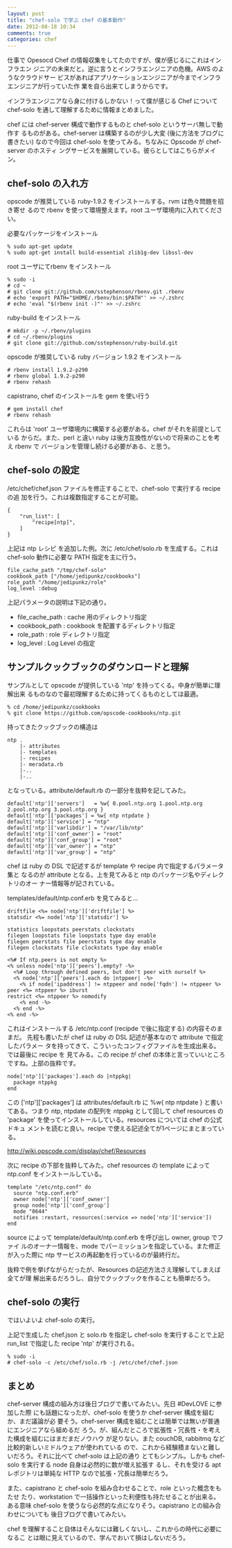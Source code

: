```yaml
---
layout: post
title: "chef-solo で学ぶ chef の基本動作"
date: 2012-08-18 10:34
comments: true
categories: chef
---
```

仕事で Opesocd Chef の情報収集をしてたのですが、僕が感じるにこれはインフラエン
ジニアの未来だと。逆に言うとインフラエンジニアの危機。AWS のようなクラウドサー
ビスがあればアプリケーションエンジニアが今までインフラエンジニアが行っていた作
業を自ら出来てしまうからです。

インフラエンジニアなら身に付けるしかない！って僕が感じる Chef について
chef-solo を通して理解するために情報まとめました。

chef には chef-server 構成で動作するものと chef-solo というサーバ無しで動作す
るものがある。chef-server は構築するのが少し大変 (後に方法をブログに書きたい)
なので今回は chef-solo を使ってみる。ちなみに Opscode が chef-server のホスティ
ングサービスを展開している。彼らとしてはこちらがメイン。

chef-solo の入れ方
----

opscode が推奨している ruby-1.9.2 をインストールする。rvm は色々問題を招き寄せ
るので rbenv を使って環境整えます。root ユーザ環境内に入れてください。

必要なパッケージをインストール

    % sudo apt-get update
    % sudo apt-get install build-essential zlib1g-dev libssl-dev

root ユーザにてrbenv をインストール

    % sudo -i
    # cd ~
    # git clone git://github.com/sstephenson/rbenv.git .rbenv
    # echo 'export PATH="$HOME/.rbenv/bin:$PATH"' >> ~/.zshrc
    # echo 'eval "$(rbenv init -)"' >> ~/.zshrc

ruby-build をインストール

    # mkdir -p ~/.rbenv/plugins
    # cd ~/.rbenv/plugins
    # git clone git://github.com/sstephenson/ruby-build.git

opscode が推奨している ruby バージョン 1.9.2 をインストール

    # rbenv install 1.9.2-p290
    # rbenv global 1.9.2-p290
    # rbenv rehash

capistrano, chef のインストールを gem を使い行う

    # gem install chef
    # rbenv rehash

これらは 'root' ユーザ環境内に構築する必要がある。chef がそれを前提としている
からだ。また、perl と違い ruby は後方互換性がないので将来のことを考え rbenv で
バージョンを管理し続ける必要がある、と思う。

chef-solo の設定
----

/etc/chef/chef.json ファイルを修正することで、chef-solo で実行する recipe の追
加を行う。これは複数指定することが可能。

    {
        "run_list": [
            "recipe[ntp]",
        ]
    }

上記は ntp レシピ を追加した例。次に /etc/chef/solo.rb を生成する。これは
chef-solo 動作に必要な PATH 指定を主に行う。

    file_cache_path "/tmp/chef-solo"
    cookbook_path ["/home/jedipunkz/cookbooks"]
    role_path "/home/jedipunkz/role"
    log_level :debug

上記パラメータの説明は下記の通り。

* file_cache_path : cache 用のディレクトリ指定
* cookbook_path : cookbook を配置するディレクトリ指定
* role_path : role ディレクトリ指定
* log_level : Log Level の指定

サンプルクックブックのダウンロードと理解
----

サンプルとして opscode が提供している 'ntp' を持ってくる。中身が簡単に理解出来
るものなので最初理解するために持ってくるものとしては最適。

    % cd /home/jedipunkz/cookbooks
	% git clone https://github.com/opscode-cookbooks/ntp.git

持ってきたクックブックの構造は

    ntp .
	    |- attributes
		|- templates
		|- recipes
        |- meradata.rb
		|-..
		|-..

となっている。attribute/default.rb の一部分を抜粋を記してみた。

    default['ntp']['servers']   = %w{ 0.pool.ntp.org 1.pool.ntp.org 2.pool.ntp.org 3.pool.ntp.org }
	default['ntp']['packages'] = %w{ ntp ntpdate }
	default['ntp']['service'] = "ntp"
	default['ntp']['varlibdir'] = "/var/lib/ntp"
	default['ntp']['conf_owner'] = "root"
	default['ntp']['conf_group'] = "root"
	default['ntp']['var_owner'] = "ntp"
	default['ntp']['var_group'] = "ntp"

chef は ruby の DSL で記述するが template や recipe 内で指定するパラメータ集と
なるのが attribute となる。上を見てみると ntp のパッケージ名やディレクトリのオー
ナー情報等が記されている。

templates/default/ntp.conf.erb を見てみると...

    driftfile <%= node['ntp']['driftfile'] %>
	statsdir <%= node['ntp']['statsdir'] %>
	
	statistics loopstats peerstats clockstats
	filegen loopstats file loopstats type day enable
	filegen peerstats file peerstats type day enable
	filegen clockstats file clockstats type day enable
	
	<%# If ntp.peers is not empty %>
	<% unless node['ntp']['peers'].empty? -%>
	  <%# Loop through defined peers, but don't peer with ourself %>
      <% node['ntp']['peers'].each do |ntppeer| -%>
        <% if node['ipaddress'] != ntppeer and node['fqdn'] != ntppeer %>
	peer <%= ntppeer %> iburst
	restrict <%= ntppeer %> nomodify
        <% end -%>
      <% end -%>
    <% end -%>

これはインストールする /etc/ntp.conf (recipde で後に指定する) の内容そのままだ。
先程も書いたが chef は ruby の DSL 記述が基本なので attribute で指定したパラメー
タを持ってきて、こういったコンフィグファイルを生成出来る。では最後に recipe を
見てみる。この recipe が chef の本体と言っていいところですね。上部の抜粋です。

    node['ntp']['packages'].each do |ntppkg|
      package ntppkg
    end

この ['ntp']['packages'] は attributes/default.rb に %w{ ntp ntpdate } と書い
てある。つまり ntp, ntpdate の配列を ntppkg として回して chef resources の
'package' を使ってインストールしている。resources については chef の公式ドキュ
メントを読むと良い。recipe で使える記述全てが1ページにまとまっている。

<http://wiki.opscode.com/display/chef/Resources>

次に recipe の下部を抜粋してみた。chef resources の template によって ntp.conf
をインストールしている。

    template "/etc/ntp.conf" do
      source "ntp.conf.erb"
      owner node['ntp']['conf_owner'] 
      group node['ntp']['conf_group']
      mode "0644"
      notifies :restart, resources(:service => node['ntp']['service'])
    end

source によって template/default/ntp.conf.erb を呼び出し owner, group でファイ
ルのオーナー情報を、mode でパーミッションを指定している。また修正が入った際に
ntp サービスの再起動を行っているのが最終行だ。

抜粋で例を挙げながらだったが、Resources の記述方法さえ理解してしまえば全てが理
解出来るだろうし、自分でクックブックを作ることも簡単だろう。

chef-solo の実行
----

ではいよいよ chef-solo の実行。

上記で生成した chef.json と solo.rb を指定し chef-solo を実行することで上記
run_list で指定した recipe 'ntp' が実行される。

    % sudo -i
    # chef-solo -c /etc/chef/solo.rb -j /etc/chef/chef.json


まとめ
----

chef-server 構成の組み方は後日ブログで書いてみたい。先日 #DevLOVE に参加した際
にも話題になったが、chef-solo を使うか chef-server 構成を組むか、まだ議論が必
要そう。chef-server 構成を組むことは簡単では無いが普通にエンジニアなら組めるだ
ろう。が、組んだところで拡張性・冗長性・を考えた構成を組むにはまだまだノウハウ
が足りない。また couchDB, rabbitmq など比較的新しいミドルウェアが使われている
ので、これから経験積まないと難しいだろう。それに比べて chef-solo は上記の通り
とてもシンプル。しかも chef-solo を実行する node 自身は必然的に数が増え拡張す
るし、それを受ける apt レポジトリは単純な HTTP なので拡張・冗長は簡単だろう。

また、capistrano と chef-solo を組み合わせることで、role といった概念をもたせ
たり、workstation で一括操作といった利便性も持たせることが出来る。ある意味
chef-solo を使うなら必然的な点になりそう。capistrano との組み合わせについても
後日ブログで書いてみたい。

chef を理解すること自体はそんなには難しくないし、これからの時代に必要になるこ
とは眼に見えているので、学んでおいて損はしないだろう。
